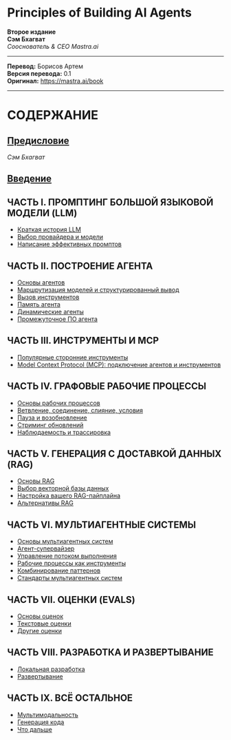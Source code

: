 # Principles of Building AI Agents

**Второе издание**  
**Сэм Бхагват**  
_Сооснователь & CEO Mastra.ai_

---

**Перевод:** Борисов Артем  
**Версия перевода:** 0.1  
**Оригинал:** https://mastra.ai/book

---

# СОДЕРЖАНИЕ

## [Предисловие](./предисловие.md)
_Сэм Бхагват_

## [Введение](./введение.md)

## ЧАСТЬ I. ПРОМПТИНГ БОЛЬШОЙ ЯЗЫКОВОЙ МОДЕЛИ (LLM)
- [Краткая история LLM](./1_краткая_история_llm.md)
- [Выбор провайдера и модели](./2_выбор_провайдера_и_модели.md)
- [Написание эффективных промптов](./3_написание_эффективных_промптов.md)

## ЧАСТЬ II. ПОСТРОЕНИЕ АГЕНТА
- [Основы агентов](./4_основы_агентов.md)
- [Маршрутизация моделей и структурированный вывод](./5_маршрутизация_моделей_и_структурированный_вывод.md)
- [Вызов инструментов](./6_вызов_инструментов.md)
- [Память агента](./7_память_агента.md)
- [Динамические агенты](./8_динамические_агенты.md)
- [Промежуточное ПО агента](./9_промежуточное_по_агента.md)

## ЧАСТЬ III. ИНСТРУМЕНТЫ И MCP
- [Популярные сторонние инструменты](./10_популярные_сторонние_инструменты.md)
- [Model Context Protocol (MCP): подключение агентов и инструментов](./11_model_context_protocol_mcp.md)

## ЧАСТЬ IV. ГРАФОВЫЕ РАБОЧИЕ ПРОЦЕССЫ
- [Основы рабочих процессов](./12_основы_рабочих_процессов.md)
- [Ветвление, соединение, слияние, условия](./13_ветвление_соединение_слияние_условия.md)
- [Пауза и возобновление](./14_пауза_и_возобновление.md)
- [Стриминг обновлений](./15_стриминг_обновлений.md)
- [Наблюдаемость и трассировка](./16_наблюдаемость_и_трассировка.md)

## ЧАСТЬ V. ГЕНЕРАЦИЯ С ДОСТАВКОЙ ДАННЫХ (RAG)
- [Основы RAG](./17_основы_rag.md)
- [Выбор векторной базы данных](./18_выбор_векторной_базы_данных.md)
- [Настройка вашего RAG-пайплайна](./19_настройка_вашего_rag_пайплайна.md)
- [Альтернативы RAG](./20_альтернативы_rag.md)

## ЧАСТЬ VI. МУЛЬТИАГЕНТНЫЕ СИСТЕМЫ
- [Основы мультиагентных систем](./21_основы_мультиагентных_систем.md)
- [Агент-супервайзер](./22_агент_супервайзер.md)
- [Управление потоком выполнения](./23_управление_потоком_выполнения.md)
- [Рабочие процессы как инструменты](./24_рабочие_процессы_как_инструменты.md)
- [Комбинирование паттернов](./25_комбинирование_паттернов.md)
- [Стандарты мультиагентных систем](./26_стандарты_мультиагентных_систем.md)

## ЧАСТЬ VII. ОЦЕНКИ (EVALS)
- [Основы оценок](./27_основы_оценок.md)
- [Текстовые оценки](./28_текстовые_оценок.md)
- [Другие оценки](./29_другие_оценок.md)

## ЧАСТЬ VIII. РАЗРАБОТКА И РАЗВЕРТЫВАНИЕ
- [Локальная разработка](./30_локальная_разработка.md)
- [Развертывание](./31_развертывание.md)

## ЧАСТЬ IX. ВСЁ ОСТАЛЬНОЕ
- [Мультимодальность](./32_мультимодальность.md)
- [Генерация кода](./33_генерация_кода.md)
- [Что дальше](./34_что_дальше.md)